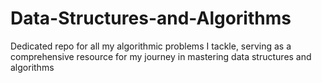 # Data-Structures-and-Algorithms
Dedicated repo for all my algorithmic problems I tackle, serving as a comprehensive resource for my journey in mastering data structures and algorithms
